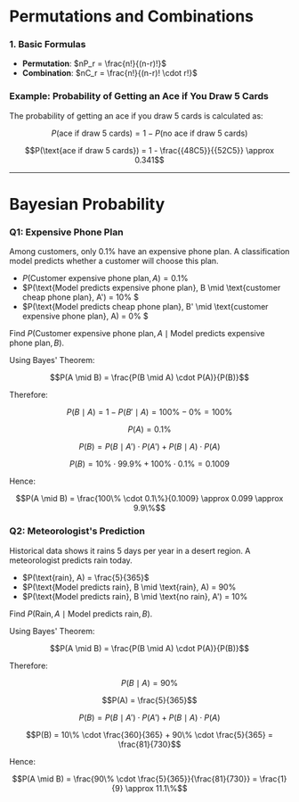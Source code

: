 # Permutations and Combinations

### 1. Basic Formulas

- **Permutation**: $nP_r = \frac{n!}{(n-r)!}$
- **Combination**: $nC_r = \frac{n!}{(n-r)! \cdot r!}$

### Example: Probability of Getting an Ace if You Draw 5 Cards

The probability of getting an ace if you draw 5 cards is calculated as:

```math
P(\text{ace if draw 5 cards}) = 1 - P(\text{no ace if draw 5 cards})
```

```math
P(\text{ace if draw 5 cards}) = 1 - \frac{{48C5}}{{52C5}} \approx 0.341
```

---

# Bayesian Probability

### Q1: Expensive Phone Plan

Among customers, only 0.1% have an expensive phone plan. A classification model predicts whether a customer will choose this plan.

- $P(\text{Customer expensive phone plan}, A) = 0.1\%$
- $P(\text{Model predicts expensive phone plan}, B \mid \text{customer cheap phone plan}, A') = 10\% $
- $P(\text{Model predicts cheap phone plan}, B' \mid \text{customer expensive phone plan}, A) = 0\% $

Find $P(\text{Customer expensive phone plan}, A \mid \text{Model predicts expensive phone plan}, B)$.

Using Bayes' Theorem:

```math
P(A \mid B) = \frac{P(B \mid A) \cdot P(A)}{P(B)}
```

Therefore:

```math
P(B \mid A) = 1 - P(B' \mid A) = 100\% - 0\% = 100\%
```

```math
P(A) = 0.1\%
```

```math
P(B) = P(B \mid A') \cdot P(A') + P(B \mid A) \cdot P(A)
```

```math
P(B) = 10\% \cdot 99.9\% + 100\% \cdot 0.1\% = 0.1009
```

Hence:

```math
P(A \mid B) = \frac{100\% \cdot 0.1\%}{0.1009} \approx 0.099 \approx 9.9\%
```

### Q2: Meteorologist's Prediction

Historical data shows it rains 5 days per year in a desert region. A meteorologist predicts rain today.

- $P(\text{rain}, A) = \frac{5}{365}$
- $P(\text{Model predicts rain}, B \mid \text{rain}, A) = 90\%
- $P(\text{Model predicts rain}, B \mid \text{no rain}, A') = 10\%

Find $P(\text{Rain}, A \mid \text{Model predicts rain}, B)$.

Using Bayes' Theorem:

```math
P(A \mid B) = \frac{P(B \mid A) \cdot P(A)}{P(B)}
```

Therefore:

```math
P(B \mid A) = 90\%
```

```math
P(A) = \frac{5}{365}
```

```math
P(B) = P(B \mid A') \cdot P(A') + P(B \mid A) \cdot P(A)
```

```math
P(B) = 10\% \cdot \frac{360}{365} + 90\% \cdot \frac{5}{365} = \frac{81}{730}
```

Hence:

```math
P(A \mid B) = \frac{90\% \cdot \frac{5}{365}}{\frac{81}{730}} = \frac{1}{9} \approx 11.1\%
```

